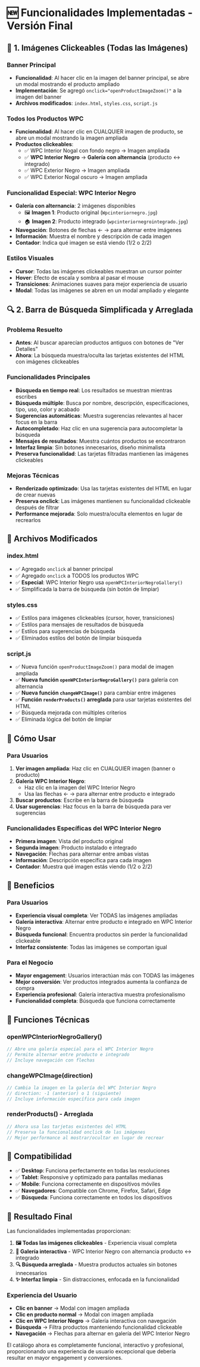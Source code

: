 # 🆕 Funcionalidades Implementadas - Versión Final

## 📸 1. Imágenes Clickeables (Todas las Imágenes)

### Banner Principal
- **Funcionalidad**: Al hacer clic en la imagen del banner principal, se abre un modal mostrando el producto ampliado
- **Implementación**: Se agregó `onclick="openProductImageZoom()"` a la imagen del banner
- **Archivos modificados**: `index.html`, `styles.css`, `script.js`

### Todos los Productos WPC
- **Funcionalidad**: Al hacer clic en CUALQUIER imagen de producto, se abre un modal mostrando la imagen ampliada
- **Productos clickeables**:
  - ✅ WPC Interior Nogal con fondo negro → Imagen ampliada
  - ✅ **WPC Interior Negro** → **Galería con alternancia** (producto ↔ integrado)
  - ✅ WPC Exterior Negro → Imagen ampliada
  - ✅ WPC Exterior Nogal oscuro → Imagen ampliada

### Funcionalidad Especial: WPC Interior Negro
- **Galería con alternancia**: 2 imágenes disponibles
  - 🖼️ **Imagen 1**: Producto original (`Wpcinteriornegro.jpg`)
  - 🏠 **Imagen 2**: Producto integrado (`wpcinteriornegrointegrado.jpg`)
- **Navegación**: Botones de flechas ← → para alternar entre imágenes
- **Información**: Muestra el nombre y descripción de cada imagen
- **Contador**: Indica qué imagen se está viendo (1/2 o 2/2)

### Estilos Visuales
- **Cursor**: Todas las imágenes clickeables muestran un cursor pointer
- **Hover**: Efecto de escala y sombra al pasar el mouse
- **Transiciones**: Animaciones suaves para mejor experiencia de usuario
- **Modal**: Todas las imágenes se abren en un modal ampliado y elegante

## 🔍 2. Barra de Búsqueda Simplificada y Arreglada

### Problema Resuelto
- **Antes**: Al buscar aparecían productos antiguos con botones de "Ver Detalles"
- **Ahora**: La búsqueda muestra/oculta las tarjetas existentes del HTML con imágenes clickeables

### Funcionalidades Principales
- **Búsqueda en tiempo real**: Los resultados se muestran mientras escribes
- **Búsqueda múltiple**: Busca por nombre, descripción, especificaciones, tipo, uso, color y acabado
- **Sugerencias automáticas**: Muestra sugerencias relevantes al hacer focus en la barra
- **Autocompletado**: Haz clic en una sugerencia para autocompletar la búsqueda
- **Mensajes de resultados**: Muestra cuántos productos se encontraron
- **Interfaz limpia**: Sin botones innecesarios, diseño minimalista
- **Preserva funcionalidad**: Las tarjetas filtradas mantienen las imágenes clickeables

### Mejoras Técnicas
- **Renderizado optimizado**: Usa las tarjetas existentes del HTML en lugar de crear nuevas
- **Preserva onclick**: Las imágenes mantienen su funcionalidad clickeable después de filtrar
- **Performance mejorada**: Solo muestra/oculta elementos en lugar de recrearlos

## 📁 Archivos Modificados

### index.html
- ✅ Agregado `onclick` al banner principal
- ✅ Agregado `onclick` a TODOS los productos WPC
- ✅ **Especial**: WPC Interior Negro usa `openWPCInteriorNegroGallery()`
- ✅ Simplificada la barra de búsqueda (sin botón de limpiar)

### styles.css
- ✅ Estilos para imágenes clickeables (cursor, hover, transiciones)
- ✅ Estilos para mensajes de resultados de búsqueda
- ✅ Estilos para sugerencias de búsqueda
- ✅ Eliminados estilos del botón de limpiar búsqueda

### script.js
- ✅ Nueva función `openProductImageZoom()` para modal de imagen ampliada
- ✅ **Nueva función `openWPCInteriorNegroGallery()`** para galería con alternancia
- ✅ **Nueva función `changeWPCImage()`** para cambiar entre imágenes
- ✅ **Función `renderProducts()` arreglada** para usar tarjetas existentes del HTML
- ✅ Búsqueda mejorada con múltiples criterios
- ✅ Eliminada lógica del botón de limpiar

## 🚀 Cómo Usar

### Para Usuarios
1. **Ver imagen ampliada**: Haz clic en CUALQUIER imagen (banner o producto)
2. **Galería WPC Interior Negro**: 
   - Haz clic en la imagen del WPC Interior Negro
   - Usa las flechas ← → para alternar entre producto e integrado
3. **Buscar productos**: Escribe en la barra de búsqueda
4. **Usar sugerencias**: Haz focus en la barra de búsqueda para ver sugerencias

### Funcionalidades Específicas del WPC Interior Negro
- **Primera imagen**: Vista del producto original
- **Segunda imagen**: Producto instalado e integrado
- **Navegación**: Flechas para alternar entre ambas vistas
- **Información**: Descripción específica para cada imagen
- **Contador**: Muestra qué imagen estás viendo (1/2 o 2/2)

## 🎯 Beneficios

### Para Usuarios
- **Experiencia visual completa**: Ver TODAS las imágenes ampliadas
- **Galería interactiva**: Alternar entre producto e integrado en WPC Interior Negro
- **Búsqueda funcional**: Encuentra productos sin perder la funcionalidad clickeable
- **Interfaz consistente**: Todas las imágenes se comportan igual

### Para el Negocio
- **Mayor engagement**: Usuarios interactúan más con TODAS las imágenes
- **Mejor conversión**: Ver productos integrados aumenta la confianza de compra
- **Experiencia profesional**: Galería interactiva muestra profesionalismo
- **Funcionalidad completa**: Búsqueda que funciona correctamente

## 🔧 Funciones Técnicas

### openWPCInteriorNegroGallery()
```javascript
// Abre una galería especial para el WPC Interior Negro
// Permite alternar entre producto e integrado
// Incluye navegación con flechas
```

### changeWPCImage(direction)
```javascript
// Cambia la imagen en la galería del WPC Interior Negro
// direction: -1 (anterior) o 1 (siguiente)
// Incluye información específica para cada imagen
```

### renderProducts() - Arreglada
```javascript
// Ahora usa las tarjetas existentes del HTML
// Preserva la funcionalidad onclick de las imágenes
// Mejor performance al mostrar/ocultar en lugar de recrear
```

## 📱 Compatibilidad

- ✅ **Desktop**: Funciona perfectamente en todas las resoluciones
- ✅ **Tablet**: Responsive y optimizado para pantallas medianas
- ✅ **Mobile**: Funciona correctamente en dispositivos móviles
- ✅ **Navegadores**: Compatible con Chrome, Firefox, Safari, Edge
- ✅ **Búsqueda**: Funciona correctamente en todos los dispositivos

## 🎉 Resultado Final

Las funcionalidades implementadas proporcionan:

1. **🖼️ Todas las imágenes clickeables** - Experiencia visual completa
2. **🔄 Galería interactiva** - WPC Interior Negro con alternancia producto ↔ integrado
3. **🔍 Búsqueda arreglada** - Muestra productos actuales sin botones innecesarios
4. **✨ Interfaz limpia** - Sin distracciones, enfocada en la funcionalidad

### Experiencia del Usuario
- **Clic en banner** → Modal con imagen ampliada
- **Clic en producto normal** → Modal con imagen ampliada
- **Clic en WPC Interior Negro** → Galería interactiva con navegación
- **Búsqueda** → Filtra productos manteniendo funcionalidad clickeable
- **Navegación** → Flechas para alternar en galería del WPC Interior Negro

El catálogo ahora es completamente funcional, interactivo y profesional, proporcionando una experiencia de usuario excepcional que debería resultar en mayor engagement y conversiones.
